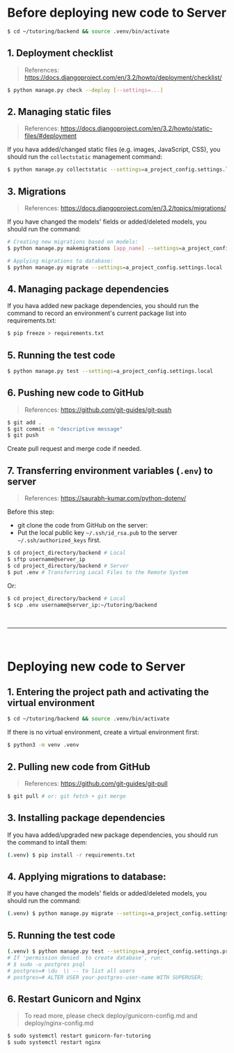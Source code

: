 # Before deploying new code to Server

```bash
$ cd ~/tutoring/backend && source .venv/bin/activate
```

## 1. Deployment checklist
> References:
> https://docs.djangoproject.com/en/3.2/howto/deployment/checklist/

```bash
$ python manage.py check --deploy [--settings=...]
```

## 2. Managing static files
> References:
> https://docs.djangoproject.com/en/3.2/howto/static-files/#deployment

If you hava added/changed static files (e.g. images, JavaScript, CSS),
you should run the `collectstatic` management command:

```bash
$ python manage.py collectstatic --settings=a_project_config.settings.local
```

## 3. Migrations
> References:
> https://docs.djangoproject.com/en/3.2/topics/migrations/

If you have changed the models' fields or added/deleted models,
you should run the command:

```bash
# Creating new migrations based on models:
$ python manage.py makemigrations [app_name] --settings=a_project_config.settings.local

# Applying migrations to database:
$ python manage.py migrate --settings=a_project_config.settings.local
```

## 4. Managing package dependencies

If you hava added new package dependencies, you should run the command
to record an environment's current package list into requirements.txt:

```bash
$ pip freeze > requirements.txt
```

## 5. Running the test code
```bash
$ python manage.py test --settings=a_project_config.settings.local
```

## 6. Pushing new code to GitHub
> References:
> https://github.com/git-guides/git-push

```bash
$ git add .
$ git commit -m "descriptive message"
$ git push
```

Create pull request and merge code if needed.

## 7. Transferring environment variables (`.env`) to server
> References:
> https://saurabh-kumar.com/python-dotenv/

Before this step:
- git clone the code from GitHub on the server:
- Put the local public key `~/.ssh/id_rsa.pub`
to the server `~/.ssh/authorized_keys` first.

```bash
$ cd project_directory/backend # Local
$ sftp username@server_ip
$ cd project_directory/backend # Server
$ put .env # Transferring Local Files to the Remote System
```

Or:

```bash
$ cd project_directory/backend # Local
$ scp .env username@server_ip:~/tutoring/backend
```

<br>

---

<br>

# Deploying new code to Server

## 1. Entering the project path and activating the virtual environment
```bash
$ cd ~/tutoring/backend && source .venv/bin/activate
```

If there is no virtual environment,
create a virtual environment first:
```bash
$ python3 -m venv .venv
```

## 2. Pulling new code from GitHub
> References:
> https://github.com/git-guides/git-pull

```bash
$ git pull # or: git fetch + git merge
```

## 3. Installing package dependencies

If you hava added/upgraded new package dependencies,
you should run the command to intall them:

```bash
(.venv) $ pip install -r requirements.txt
```

## 4. Applying migrations to database:

If you have changed the models' fields or added/deleted models,
you should run the command:

```bash
(.venv) $ python manage.py migrate --settings=a_project_config.settings.production
```

## 5. Running the test code
```bash
(.venv) $ python manage.py test --settings=a_project_config.settings.production
# If 'permission denied  to create database', run:
# $ sudo -u postgres psql
# postgres=# \du  \\ -- to list all users
# postgres=# ALTER USER your-postgres-user-name WITH SUPERUSER;
```

## 6. Restart Gunicorn and Nginx

> To read more, please check deploy/gunicorn-config.md and deploy/nginx-config.md

```bash
$ sudo systemctl restart gunicorn-for-tutoring
$ sudo systemctl restart nginx
```
